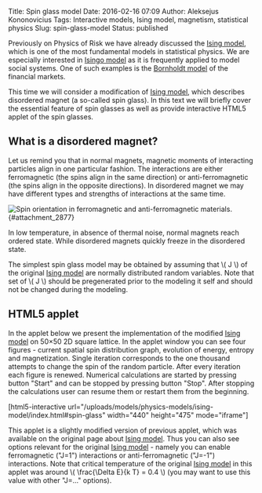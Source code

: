 Title: Spin glass model
Date: 2016-02-16 07:09
Author: Aleksejus Kononovicius
Tags: Interactive models, Ising model, magnetism, statistical physics
Slug: spin-glass-model
Status: published

Previously on Physics of Risk we
have already discussed the [Ising
model](/ising-model), which is one of the most
fundamental models in statistical physics. We are especially interested
in [Isingo model](/ising-model) as it is
frequently applied to model social systems. One of such examples is the
[Bornholdt model](/bornholdt-model) of the
financial markets.

This time we will consider a modification of [Ising
model](/ising-model), which describes
disordered magnet (a so-called spin glass). In this text we will briefly
cover the essential feature of spin glasses as well as provide
interactive HTML5 applet of the spin glasses.<!--more-->

What is a disordered magnet?
----------------------------

Let us remind you that in normal magnets, magnetic moments of
interacting particles align in one particular fashion. The interactions
are either ferromagnetic (the spins align in the same direction) or
anti-ferromagnetic (the spins align in the opposite directions). In
disordered magnet we may have different types and strengths of
interactions at the same time.

![Spin
orientation in ferromagnetic and anti-ferromagnetic
materials.](/uploads/2016/spin-glass-fero-anti-fero.png "
Spin orientation in ferromagnetic and anti-ferromagnetic
materials."){#attachment_2877} 

In low temperature, in absence of thermal noise, normal magnets reach
ordered state. While disordered magnets quickly freeze in the disordered
state.

The simplest spin glass model may be obtained by assuming that \\\( J \\\) of the original [Ising
model](/ising-model) are normally
distributed random variables. Note that set of \\\(  J \\\) should be
pregenerated prior to the modeling it self and should not be changed
during the modeling.

HTML5 applet
------------

In the applet below we present the implementation of the modified
[Ising model](/ising-model) on 50×50 2D
square lattice. In the applet window you can see four figures - current
spatial spin distribution graph, evolution of energy, entropy and
magnetization. Single iteration corresponds to the one thousand attempts
to change the spin of the random particle. After every iteration each
figure is renewed. Numerical calculations are started by pressing button
"Start" and can be stopped by pressing button "Stop". After stopping the
calculations user can resume them or restart them from the beginning.

[html5-interactive
url="/uploads/models/physics-models/ising-model/index.html\#spin-glass"
width="440" height="475" mode="iframe"]

This applet is a slightly modified version of previous applet, which was
available on the original page about [Ising
model](/ising-model). Thus you can also see
options relevant for the original [Ising
model](/ising-model) - namely you can enable
ferromagnetic ("J=1") interactions or anti-ferromagnetic ("J=-1")
interactions. Note that critical temperature of the original [Ising
model](/ising-model) in this applet was
around \\\(  \frac{\Delta E}{k T} = 0.4 \\\) (you may want to use this
value with other "J=..." options).
